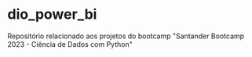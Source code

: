 # dio_power_bi
Repositório relacionado aos projetos do bootcamp "Santander Bootcamp 2023 - Ciência de Dados com Python"
